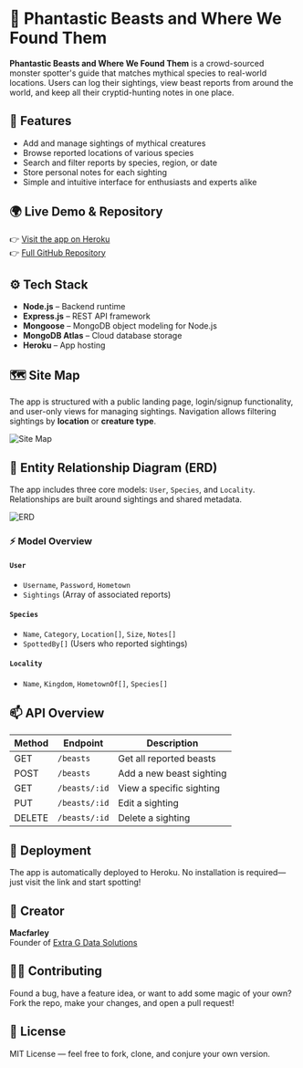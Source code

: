 # 🐉 Phantastic Beasts and Where We Found Them

**Phantastic Beasts and Where We Found Them** is a crowd-sourced monster spotter's guide that matches mythical species to real-world locations. Users can log their sightings, view beast reports from around the world, and keep all their cryptid-hunting notes in one place.

## 🔮 Features

- Add and manage sightings of mythical creatures  
- Browse reported locations of various species  
- Search and filter reports by species, region, or date  
- Store personal notes for each sighting  
- Simple and intuitive interface for enthusiasts and experts alike

## 🌍 Live Demo & Repository

👉 [Visit the app on Heroku](https://your-heroku-app-url.com)  
👉 [Full GitHub Repository](https://github.com/macfarley/Phantastic-Beasts)

## ⚙️ Tech Stack

- **Node.js** – Backend runtime  
- **Express.js** – REST API framework  
- **Mongoose** – MongoDB object modeling for Node.js  
- **MongoDB Atlas** – Cloud database storage  
- **Heroku** – App hosting

## 🗺️ Site Map

The app is structured with a public landing page, login/signup functionality, and user-only views for managing sightings. Navigation allows filtering sightings by **location** or **creature type**.

![Site Map](./Phantastic%20Site%20Map.png)

## 🧬 Entity Relationship Diagram (ERD)

The app includes three core models: `User`, `Species`, and `Locality`. Relationships are built around sightings and shared metadata.

![ERD](./Phantastic%20ERD.png)

### ⚡ Model Overview

#### `User`
- `Username`, `Password`, `Hometown`
- `Sightings` (Array of associated reports)

#### `Species`
- `Name`, `Category`, `Location[]`, `Size`, `Notes[]`
- `SpottedBy[]` (Users who reported sightings)

#### `Locality`
- `Name`, `Kingdom`, `HometownOf[]`, `Species[]`

## 📫 API Overview

| Method | Endpoint         | Description                    |
|--------|------------------|--------------------------------|
| GET    | `/beasts`        | Get all reported beasts        |
| POST   | `/beasts`        | Add a new beast sighting       |
| GET    | `/beasts/:id`    | View a specific sighting       |
| PUT    | `/beasts/:id`    | Edit a sighting                |
| DELETE | `/beasts/:id`    | Delete a sighting              |

## 🚀 Deployment

The app is automatically deployed to Heroku. No installation is required—just visit the link and start spotting!

## 👥 Creator

**Macfarley**  
Founder of [Extra G Data Solutions](https://www.linkedin.com/in/travis-mccoy-630775b9/)

## 🧙‍♂️ Contributing

Found a bug, have a feature idea, or want to add some magic of your own?  
Fork the repo, make your changes, and open a pull request!

## 📄 License

MIT License — feel free to fork, clone, and conjure your own version.
